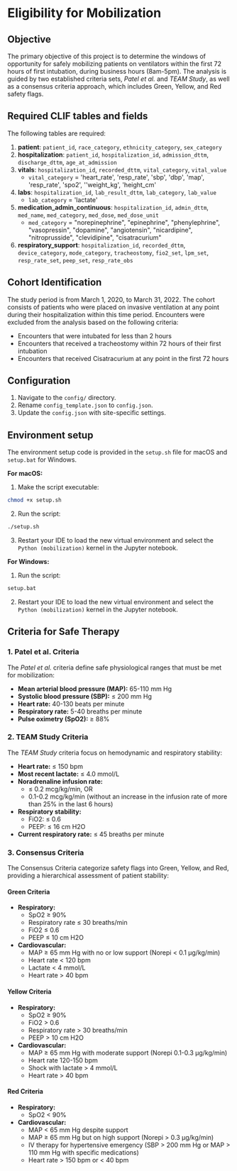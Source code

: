 # Eligibility for Mobilization

## Objective

The primary objective of this project is to determine the windows of opportunity for safely mobilizing patients on ventilators within the first 72 hours of first intubation, during business hours (8am-5pm). The analysis is guided by two established criteria sets, *Patel et al.* and *TEAM Study*, as well as a consensus criteria approach, which includes Green, Yellow, and Red safety flags.


## Required CLIF tables and fields

The following tables are required:
1. **patient**: `patient_id`, `race_category`, `ethnicity_category`, `sex_category`
2. **hospitalization**: `patient_id`, `hospitalization_id`, `admission_dttm`, `discharge_dttm`, `age_at_admission`
3. **vitals**: `hospitalization_id`, `recorded_dttm`, `vital_category`, `vital_value`
   - `vital_category` = 'heart_rate', 'resp_rate', 'sbp', 'dbp', 'map', 'resp_rate', 'spo2', ''weight_kg', 'height_cm'
4. **labs**: `hospitalization_id`, `lab_result_dttm`, `lab_category`, `lab_value`
   - `lab_category` = 'lactate'
5. **medication_admin_continuous**: `hospitalization_id`, `admin_dttm`, `med_name`, `med_category`, `med_dose`, `med_dose_unit`
   - `med_category` = "norepinephrine", "epinephrine", "phenylephrine", "vasopressin", "dopamine", "angiotensin", "nicardipine", "nitroprusside", "clevidipine", "cisatracurium"
6. **respiratory_support**: `hospitalization_id`, `recorded_dttm`, `device_category`, `mode_category`, `tracheostomy`, `fio2_set`, `lpm_set`, `resp_rate_set`, `peep_set`, `resp_rate_obs`

## Cohort Identification 

The study period is from March 1, 2020, to March 31, 2022. The cohort consists of patients who were placed on invasive ventilation at any point during their hospitalization within this time period. Encounters were excluded from the analysis based on the following criteria:
- Encounters that were intubated for less than 2 hours
- Encounters that received a tracheostomy within 72 hours of their first intubation
- Encounters that received Cisatracurium at any point in the first 72 hours

## Configuration

1. Navigate to the `config/` directory.
2. Rename `config_template.json` to `config.json`.
3. Update the `config.json` with site-specific settings.


## Environment setup

The environment setup code is provided in the `setup.sh` file for macOS and `setup.bat` for Windows.

**For macOS:**

1. Make the script executable: 
```bash
chmod +x setup.sh
```

2. Run the script:
```bash
./setup.sh
```

3. Restart your IDE to load the new virtual environment and select the `Python (mobilization)` kernel in the Jupyter notebook.

**For Windows:**

1. Run the script:
```bat
setup.bat
```

2. Restart your IDE to load the new virtual environment and select the `Python (mobilization)` kernel in the Jupyter notebook.


## Criteria for Safe Therapy

### 1. Patel et al. Criteria
The *Patel et al.* criteria define safe physiological ranges that must be met for mobilization:
- **Mean arterial blood pressure (MAP):** 65-110 mm Hg
- **Systolic blood pressure (SBP):** ≤ 200 mm Hg
- **Heart rate:** 40-130 beats per minute
- **Respiratory rate:** 5-40 breaths per minute
- **Pulse oximetry (SpO2):** ≥ 88%

### 2. TEAM Study Criteria
The *TEAM Study* criteria focus on hemodynamic and respiratory stability:
- **Heart rate:** ≤ 150 bpm
- **Most recent lactate:** ≤ 4.0 mmol/L
- **Noradrenaline infusion rate:**
  - ≤ 0.2 mcg/kg/min, OR
  - 0.1-0.2 mcg/kg/min (without an increase in the infusion rate of more than 25% in the last 6 hours)
- **Respiratory stability:**
  - FiO2: ≤ 0.6
  - PEEP: ≤ 16 cm H2O
- **Current respiratory rate:** ≤ 45 breaths per minute

### 3. Consensus Criteria
The Consensus Criteria categorize safety flags into Green, Yellow, and Red, providing a hierarchical assessment of patient stability:

#### Green Criteria
- **Respiratory:**
  - SpO2 ≥ 90%
  - Respiratory rate ≤ 30 breaths/min
  - FiO2 ≤ 0.6
  - PEEP ≤ 10 cm H2O
- **Cardiovascular:**
  - MAP ≥ 65 mm Hg with no or low support (Norepi < 0.1 μg/kg/min)
  - Heart rate < 120 bpm
  - Lactate < 4 mmol/L
  - Heart rate > 40 bpm

#### Yellow Criteria
- **Respiratory:**
  - SpO2 ≥ 90%
  - FiO2 > 0.6
  - Respiratory rate > 30 breaths/min
  - PEEP > 10 cm H2O
- **Cardiovascular:**
  - MAP ≥ 65 mm Hg with moderate support (Norepi 0.1-0.3 μg/kg/min)
  - Heart rate 120-150 bpm
  - Shock with lactate > 4 mmol/L
  - Heart rate > 40 bpm

#### Red Criteria
- **Respiratory:**
  - SpO2 < 90%
- **Cardiovascular:**
  - MAP < 65 mm Hg despite support
  - MAP ≥ 65 mm Hg but on high support (Norepi > 0.3 μg/kg/min)
  - IV therapy for hypertensive emergency (SBP > 200 mm Hg or MAP > 110 mm Hg with specific medications)
  - Heart rate > 150 bpm or < 40 bpm


